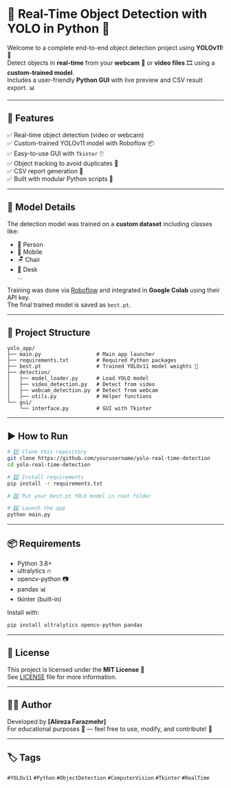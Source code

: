 # 🎯 Real-Time Object Detection with YOLO in Python 🚀

Welcome to a complete end-to-end object detection project using **YOLOv11**! 🧠  
Detect objects in **real-time** from your **webcam** 🎥 or **video files** 🎞️ using a **custom-trained model**.  
Includes a user-friendly **Python GUI** with live preview and CSV result export. 📊

---

## 🌟 Features

✅ Real-time object detection (video or webcam)  
✅ Custom-trained YOLOv11 model with Roboflow 📦  
✅ Easy-to-use GUI with `Tkinter` 🖱️  
✅ Object tracking to avoid duplicates 🧩  
✅ CSV report generation 📑  
✅ Built with modular Python scripts 🐍

---

## 🧠 Model Details

The detection model was trained on a **custom dataset** including classes like:

- 👤 Person  
- 📱 Mobile  
- 🪑 Chair  
- 🧾 Desk  
  ...  

Training was done via [Roboflow](https://roboflow.com) and integrated in **Google Colab** using their API key.  
The final trained model is saved as `best.pt`.

---

## 📁 Project Structure

```
yolo_app/
├── main.py                  # Main app launcher
├── requirements.txt         # Required Python packages
├── best.pt                  # Trained YOLOv11 model weights 🧠
├── detection/
│   ├── model_loader.py      # Load YOLO model
│   ├── video_detection.py   # Detect from video
│   ├── webcam_detection.py  # Detect from webcam
│   ├── utils.py             # Helper functions
└── gui/
    └── interface.py         # GUI with Tkinter
```

---

## ▶️ How to Run

```bash
# 1️⃣ Clone this repository
git clone https://github.com/yourusername/yolo-real-time-detection
cd yolo-real-time-detection

# 2️⃣ Install requirements
pip install -r requirements.txt

# 3️⃣ Put your best.pt YOLO model in root folder

# 4️⃣ Launch the app
python main.py
```

---

## 📦 Requirements

- Python 3.8+
- ultralytics 🔥
- opencv-python 📷
- pandas 📊
- tkinter (built-in)

Install with:

```bash
pip install ultralytics opencv-python pandas
```

---

## 📜 License

This project is licensed under the **MIT License** 🧾  
See [LICENSE](LICENSE) file for more information.

---

## 👨‍💻 Author

Developed by **[Alireza Farazmehr]**  
For educational purposes 🧪 — feel free to use, modify, and contribute! 🤝

---

## 🏷️ Tags

`#YOLOv11` `#Python` `#ObjectDetection` `#ComputerVision` `#Tkinter` `#RealTime`
